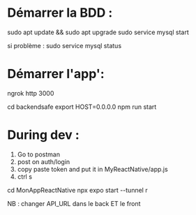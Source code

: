 # Démarrer la BDD :

sudo apt update && sudo apt upgrade
sudo service mysql start

si problème :
sudo service mysql status

# Démarrer l'app':

ngrok http 3000

cd backendsafe
export HOST=0.0.0.0
npm run start

# During dev :

1. Go to postman
2. post on auth/login
3. copy paste token and put it in MyReactNative/app.js
4. ctrl s

cd MonAppReactNative
npx expo start --tunnel
r

NB : changer API_URL dans le back ET le front
